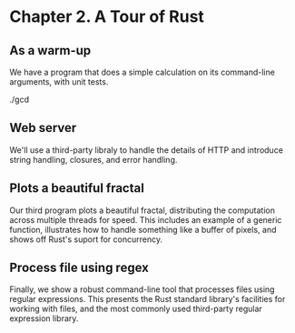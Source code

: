 

# Chapter 2. A Tour of Rust

## As a warm-up

We have a program that does a simple calculation on its command-line arguments, with unit tests.

./gcd


## Web server

We'll use a third-party libraly to handle the details of HTTP and introduce string handling, closures, and error handling.


## Plots a beautiful fractal

Our third program plots a beautiful fractal, distributing the computation across multiple threads for speed. This includes an example of a generic function, illustrates how to handle something like a buffer of pixels, and shows off Rust's suport for concurrency.


## Process file using regex

Finally, we show a robust command-line tool that processes files using regular expressions. This presents the Rust standard library's facilities for working with files, and the most commonly used third-party regular expression library.
